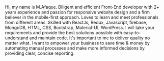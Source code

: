 Hi, my name is M.Afaque. Diligent and efficient Front-End developer with 2+ years experience and passion for responsive website design and a firm believer in the mobile-first approach. Loves to learn and meet professionals from different areas. Skilled with ReactJs, Redux, Javascript, firebase, MongoDB, HTML, CSS, Bootstrap, Material-UI, WordPress.
I will take your requirements and provide the best solutions possible with easy-to-understand and maintain code. It's important to me to deliver quality no matter what. I want to empower your business to save time & money by automating manual processes and make more informed decisions by providing clear, concise reporting.


